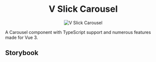 <div align="center">
<h1>V Slick Carousel</h1>
<img src="./public/logo.svg" alt="V Slick Carousel" />
</div>

A Carousel component with TypeScript support and numerous features made for Vue 3.

## Storybook